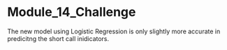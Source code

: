 # Module_14_Challenge
The new model using Logistic Regression is only slightly more accurate in predicitng the short call inidicators.
